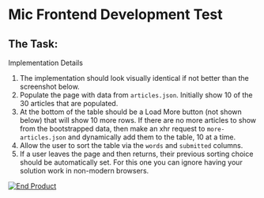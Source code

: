 # Mic Frontend Development Test

## The Task:
Implementation Details
1. The implementation should look visually identical if not better than the screenshot below.
1. Populate the page with data from `articles.json`.  Initially show 10 of the 30 articles that are populated.
1. At the bottom of the table should be a Load More button (not shown below) that will show 10 more rows.  If there are no more articles to show from the bootstrapped data, then make an xhr request to `more-articles.json` and dynamically add them to the table, 10 at a time.
1. Allow the user to sort the table via the `words` and `submitted` columns.
1. If a user leaves the page and then returns, their previous sorting choice should be automatically set.  For this one you can ignore having your solution work in non-modern browsers.

[![End Product](https://bitbucket.org/policymic/dev-test/raw/master/screenshot.png)](https://bitbucket.org/policymic/dev-test/raw/master/screenshot.png)
